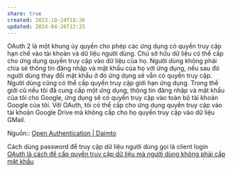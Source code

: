 ```yaml
---
share: true
created: 2023-10-24T18:26
updated: 2024-04-26T12:25
---
```


OAuth 2 là một khung ủy quyền cho phép các ứng dụng có quyền truy cập hạn chế vào tài khoản và dữ liệu người dùng. Chủ sở hữu dữ liệu có thể cấp cho ứng dụng quyền truy cập vào dữ liệu của họ. Người dùng không phải chia sẻ thông tin đăng nhập và mật khẩu của họ với ứng dụng, nếu sau đó người dùng thay đổi mật khẩu ở đó ứng dụng sẽ vẫn có quyền truy cập. Người dùng cũng có thể cấp quyền truy cập giới hạn ứng dụng. Trong thế giới cũ nếu tôi đã cung cấp một ứng dụng, thông tin đăng nhập và mật khẩu của tôi cho Google, ứng dụng sẽ có quyền truy cập vào toàn bộ tài khoản Google của tôi. Với OAuth, tôi có thể cấp cho ứng dụng quyền truy cập vào tài khoản Google Drive mà không cấp cho họ quyền truy cập vào dữ liệu GMail.

Nguồn:: [Open Authentication | Daimto](https://www.daimto.com/open-authentication/)

Cách dùng password để truy cập dữ liệu người dùng gọi là client login
[OAuth là cách để cấp quyền truy cập dữ liệu mà người dùng không phải cấp mật khẩu](OAuth%20l%C3%A0%20c%C3%A1ch%20%C4%91%E1%BB%83%20c%E1%BA%A5p%20quy%E1%BB%81n%20truy%20c%E1%BA%ADp%20d%E1%BB%AF%20li%E1%BB%87u%20m%C3%A0%20ng%C6%B0%E1%BB%9Di%20d%C3%B9ng%20kh%C3%B4ng%20ph%E1%BA%A3i%20c%E1%BA%A5p%20m%E1%BA%ADt%20kh%E1%BA%A9u.md)